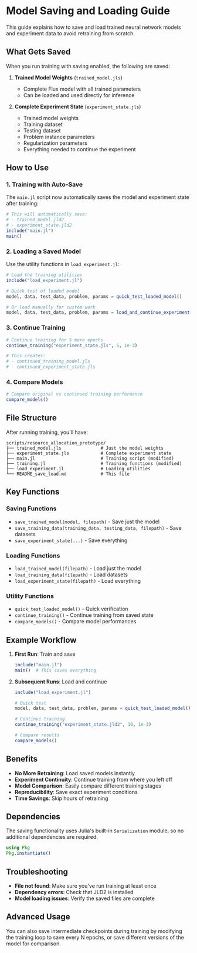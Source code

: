 # Model Saving and Loading Guide

This guide explains how to save and load trained neural network models and experiment data to avoid retraining from scratch.

## What Gets Saved

When you run training with saving enabled, the following are saved:

1. **Trained Model Weights** (`trained_model.jls`)
   - Complete Flux model with all trained parameters
   - Can be loaded and used directly for inference

2. **Complete Experiment State** (`experiment_state.jls`)
   - Trained model weights
   - Training dataset
   - Testing dataset  
   - Problem instance parameters
   - Regularization parameters
   - Everything needed to continue the experiment

## How to Use

### 1. Training with Auto-Save

The `main.jl` script now automatically saves the model and experiment state after training:

```julia
# This will automatically save:
# - trained_model.jld2
# - experiment_state.jld2
include("main.jl")
main()
```

### 2. Loading a Saved Model

Use the utility functions in `load_experiment.jl`:

```julia
# Load the training utilities
include("load_experiment.jl")

# Quick test of loaded model
model, data, test_data, problem, params = quick_test_loaded_model()

# Or load manually for custom work
model, data, test_data, problem, params = load_and_continue_experiment()
```

### 3. Continue Training

```julia
# Continue training for 5 more epochs
continue_training("experiment_state.jls", 5, 1e-3)

# This creates:
# - continued_training_model.jls  
# - continued_experiment_state.jls
```

### 4. Compare Models

```julia
# Compare original vs continued training performance
compare_models()
```

## File Structure

After running training, you'll have:

```
scripts/resource_allocation_prototype/
├── trained_model.jls               # Just the model weights
├── experiment_state.jls            # Complete experiment state
├── main.jl                         # Training script (modified)
├── training.jl                     # Training functions (modified)
├── load_experiment.jl              # Loading utilities
└── README_save_load.md             # This file
```

## Key Functions

### Saving Functions
- `save_trained_model(model, filepath)` - Save just the model
- `save_training_data(training_data, testing_data, filepath)` - Save datasets
- `save_experiment_state(...)` - Save everything

### Loading Functions  
- `load_trained_model(filepath)` - Load just the model
- `load_training_data(filepath)` - Load datasets
- `load_experiment_state(filepath)` - Load everything

### Utility Functions
- `quick_test_loaded_model()` - Quick verification
- `continue_training()` - Continue training from saved state
- `compare_models()` - Compare model performances

## Example Workflow

1. **First Run**: Train and save
   ```julia
   include("main.jl")
   main()  # This saves everything
   ```

2. **Subsequent Runs**: Load and continue
   ```julia
   include("load_experiment.jl")
   
   # Quick test
   model, data, test_data, problem, params = quick_test_loaded_model()
   
   # Continue training
   continue_training("experiment_state.jld2", 10, 1e-3)
   
   # Compare results
   compare_models()
   ```

## Benefits

- **No More Retraining**: Load saved models instantly
- **Experiment Continuity**: Continue training from where you left off
- **Model Comparison**: Easily compare different training stages
- **Reproducibility**: Save exact experiment conditions
- **Time Savings**: Skip hours of retraining

## Dependencies

The saving functionality uses Julia's built-in `Serialization` module, so no additional dependencies are required.

```julia
using Pkg
Pkg.instantiate()
```

## Troubleshooting

- **File not found**: Make sure you've run training at least once
- **Dependency errors**: Check that JLD2 is installed
- **Model loading issues**: Verify the saved files are complete

## Advanced Usage

You can also save intermediate checkpoints during training by modifying the training loop to save every N epochs, or save different versions of the model for comparison.
